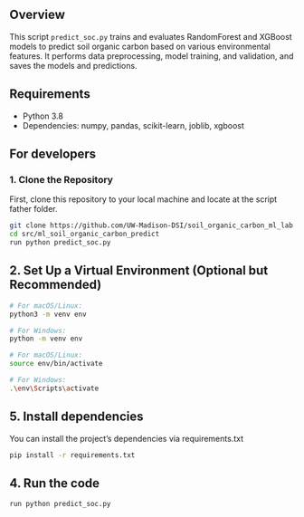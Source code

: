 ## Overview
This script `predict_soc.py` trains and evaluates RandomForest and XGBoost models to predict soil organic carbon based on various environmental features. It performs data preprocessing, model training, and validation, and saves the models and predictions.

## Requirements
- Python 3.8
- Dependencies: numpy, pandas, scikit-learn, joblib, xgboost

## For developers

### 1. Clone the Repository
First, clone this repository to your local machine and locate at the script father folder.

```bash
git clone https://github.com/UW-Madison-DSI/soil_organic_carbon_ml_lab.git
cd src/ml_soil_organic_carbon_predict
run python predict_soc.py
```
## 2. Set Up a Virtual Environment (Optional but Recommended)
```bash
# For macOS/Linux:
python3 -m venv env

# For Windows:
python -m venv env
```
```bash
# For macOS/Linux:
source env/bin/activate

# For Windows:
.\env\Scripts\activate
```
## 5. Install dependencies
You can install the project’s dependencies via requirements.txt
```bash
pip install -r requirements.txt
```

## 4. Run the code
```bash
run python predict_soc.py
```